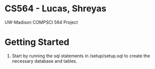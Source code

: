 # CS564 - Lucas, Shreyas
UW-Madison COMPSCI 564 Project

# Getting Started
1. Start by running the sql statements in /setup/setup.sql to create the necessary database and tables.

